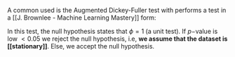 A common used is the Augmented Dickey-Fuller test with performs a test in a [[J. Brownlee - Machine Learning Mastery]] form:

In this test, the null hypothesis states that $\phi=1$ (a unit test). If $p-$value is low $<0.05$ we reject the null hypothesis, i.e, **we assume that the dataset is [[stationary]]**. Else, we accept the null hypothesis.

